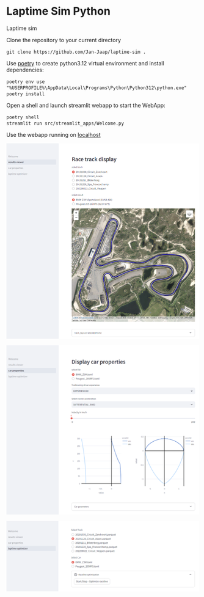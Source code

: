 # Laptime Sim Python
Laptime sim

Clone the repository to your current directory

```console
git clone https://github.com/Jan-Jaap/laptime-sim .

```


Use [poetry](https://python-poetry.org/docs/#installing-with-the-official-installer) to create python3.12 virtual environment and install dependencies:
```console 
poetry env use "%USERPROFILE%\AppData\Local\Programs\Python\Python312\python.exe"
poetry install

```
Open a shell and launch streamlit webapp to start the WebApp:
```console
poetry shell
streamlit run src/streamlit_apps/Welcome.py

```

Use the webapp running on [localhost](http://localhost:8501)

![streamlit_trackview](/images/streamlit_trackview.png)

![streamlit_car_properties](/images/streamlit_car_properties.png)

![streamlit_laptime_optimizer](/images/streamlit_laptime_optimizer.png)
